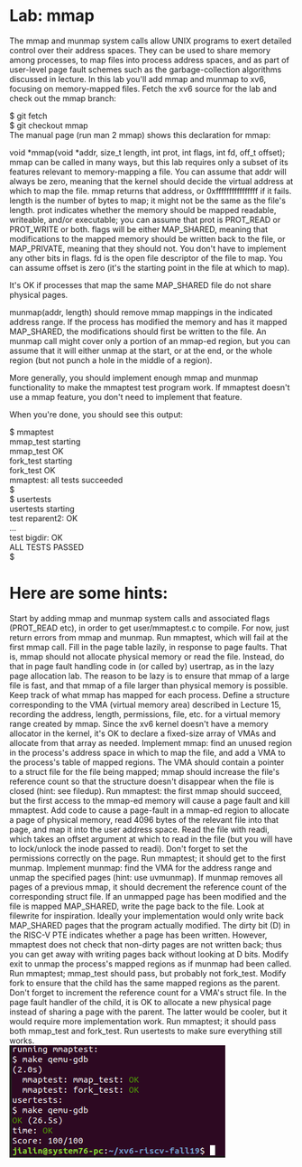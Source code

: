 # Lab: mmap
The mmap and munmap system calls allow UNIX programs to exert detailed control over their address spaces. They can be used to share memory among processes, to map files into process address spaces, and as part of user-level page fault schemes such as the garbage-collection algorithms discussed in lecture. In this lab you'll add mmap and munmap to xv6, focusing on memory-mapped files.
Fetch the xv6 source for the lab and check out the mmap branch: <br />

  $ git fetch <br />
  $ git checkout mmap <br />
The manual page (run man 2 mmap) shows this declaration for mmap: <br />

void *mmap(void *addr, size_t length, int prot, int flags,
           int fd, off_t offset);
mmap can be called in many ways, but this lab requires only a subset of its features relevant to memory-mapping a file. You can assume that addr will always be zero, meaning that the kernel should decide the virtual address at which to map the file. mmap returns that address, or 0xffffffffffffffff if it fails. length is the number of bytes to map; it might not be the same as the file's length. prot indicates whether the memory should be mapped readable, writeable, and/or executable; you can assume that prot is PROT_READ or PROT_WRITE or both. flags will be either MAP_SHARED, meaning that modifications to the mapped memory should be written back to the file, or MAP_PRIVATE, meaning that they should not. You don't have to implement any other bits in flags. fd is the open file descriptor of the file to map. You can assume offset is zero (it's the starting point in the file at which to map).

It's OK if processes that map the same MAP_SHARED file do not share physical pages. <br />

munmap(addr, length) should remove mmap mappings in the indicated address range. If the process has modified the memory and has it mapped MAP_SHARED, the modifications should first be written to the file. An munmap call might cover only a portion of an mmap-ed region, but you can assume that it will either unmap at the start, or at the end, or the whole region (but not punch a hole in the middle of a region).

More generally, you should implement enough mmap and munmap functionality to make the mmaptest test program work. If mmaptest doesn't use a mmap feature, you don't need to implement that feature. <br />

When you're done, you should see this output: <br />

$ mmaptest <br />
mmap_test starting <br />
mmap_test OK <br />
fork_test starting <br />
fork_test OK <br />
mmaptest: all tests succeeded <br />
$  <br />
$ usertests <br />
usertests starting <br />
test reparent2: OK <br />
... <br />
test bigdir: OK <br />
ALL TESTS PASSED <br />
$  <br />
# Here are some hints:

Start by adding mmap and munmap system calls and associated flags (PROT_READ etc), in order to get user/mmaptest.c to compile. For now, just return errors from mmap and munmap. Run mmaptest, which will fail at the first mmap call.
Fill in the page table lazily, in response to page faults. That is, mmap should not allocate physical memory or read the file. Instead, do that in page fault handling code in (or called by) usertrap, as in the lazy page allocation lab. The reason to be lazy is to ensure that mmap of a large file is fast, and that mmap of a file larger than physical memory is possible.
Keep track of what mmap has mapped for each process. Define a structure corresponding to the VMA (virtual memory area) described in Lecture 15, recording the address, length, permissions, file, etc. for a virtual memory range created by mmap. Since the xv6 kernel doesn't have a memory allocator in the kernel, it's OK to declare a fixed-size array of VMAs and allocate from that array as needed.
Implement mmap: find an unused region in the process's address space in which to map the file, and add a VMA to the process's table of mapped regions. The VMA should contain a pointer to a struct file for the file being mapped; mmap should increase the file's reference count so that the structure doesn't disappear when the file is closed (hint: see filedup). Run mmaptest: the first mmap should succeed, but the first access to the mmap-ed memory will cause a page fault and kill mmaptest.
Add code to cause a page-fault in a mmap-ed region to allocate a page of physical memory, read 4096 bytes of the relevant file into that page, and map it into the user address space. Read the file with readi, which takes an offset argument at which to read in the file (but you will have to lock/unlock the inode passed to readi). Don't forget to set the permissions correctly on the page. Run mmaptest; it should get to the first munmap.
Implement munmap: find the VMA for the address range and unmap the specified pages (hint: use uvmunmap). If munmap removes all pages of a previous mmap, it should decrement the reference count of the corresponding struct file. If an unmapped page has been modified and the file is mapped MAP_SHARED, write the page back to the file. Look at filewrite for inspiration.
Ideally your implementation would only write back MAP_SHARED pages that the program actually modified. The dirty bit (D) in the RISC-V PTE indicates whether a page has been written. However, mmaptest does not check that non-dirty pages are not written back; thus you can get away with writing pages back without looking at D bits.
Modify exit to unmap the process's mapped regions as if munmap had been called. Run mmaptest; mmap_test should pass, but probably not fork_test.
Modify fork to ensure that the child has the same mapped regions as the parent. Don't forget to increment the reference count for a VMA's struct file. In the page fault handler of the child, it is OK to allocate a new physical page instead of sharing a page with the parent. The latter would be cooler, but it would require more implementation work. Run mmaptest; it should pass both mmap_test and fork_test.
Run usertests to make sure everything still works. <br />
![Test Image 1](result.png)
